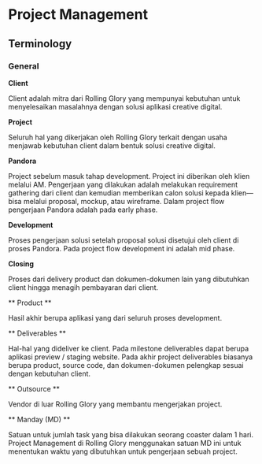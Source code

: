 # Project Management

## Terminology
### General
**Client**

Client adalah mitra dari Rolling Glory yang mempunyai kebutuhan untuk menyelesaikan masalahnya dengan solusi aplikasi creative digital.

**Project** 

Seluruh hal yang dikerjakan oleh Rolling Glory terkait dengan usaha menjawab kebutuhan client dalam bentuk solusi creative digital.

**Pandora**

Project sebelum masuk tahap development. Project ini diberikan oleh klien melalui AM. Pengerjaan yang dilakukan adalah melakukan requirement gathering dari client dan kemudian memberikan calon solusi kepada klien—bisa melalui proposal, mockup, atau wireframe. Dalam project flow pengerjaan Pandora adalah pada early phase.


**Development**

Proses pengerjaan solusi setelah proposal solusi disetujui oleh client di proses Pandora.  Pada project flow development ini adalah mid phase.

**Closing**

Proses dari delivery product dan dokumen-dokumen lain yang dibutuhkan client hingga menagih pembayaran dari client.

** Product **

Hasil akhir berupa aplikasi yang dari seluruh proses development.

** Deliverables **

Hal-hal yang dideliver ke client. Pada milestone deliverables dapat berupa aplikasi preview / staging website. Pada akhir project deliverables biasanya berupa product, source code, dan dokumen-dokumen pelengkap sesuai dengan kebutuhan client.

** Outsource **

Vendor di luar Rolling Glory yang membantu mengerjakan project.

** Manday (MD) **

Satuan untuk  jumlah task  yang bisa dilakukan seorang coaster dalam 1 hari. Project Management di Rolling Glory menggunakan satuan MD ini untuk menentukan waktu yang dibutuhkan untuk pengerjaan sebuah project.
